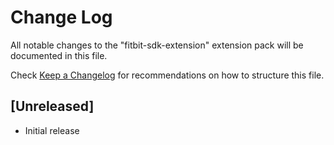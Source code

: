 # Change Log

All notable changes to the "fitbit-sdk-extension" extension pack will be documented in this file.

Check [Keep a Changelog](http://keepachangelog.com/) for recommendations on how to structure this file.

## [Unreleased]

- Initial release
